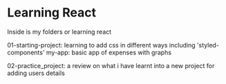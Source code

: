 # Learning React

Inside is my folders or learning react

01-starting-project: learning to add css in different ways including 'styled-components'
my-app: basic app of expenses with graphs

02-practice_project: a review on what i have learnt into a new project for adding users details
